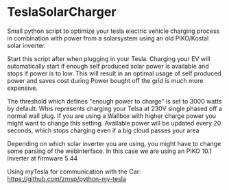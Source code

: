 # TeslaSolarCharger
Small python script to optimize your tesla electric vehicle charging process in combination with power from a solarsystem using an old PIKO/Kostal solar inverter.

Start this script after when plugging in your Tesla.
Charging your EV will automatically start if enough self produced solar power is available and stops if power is to low. This will result in an optimal usage of self produced power and saves cost during Power bought off the grid is much more expensive.

The threshold which defines "enough power to charge" is set to 3000 watts by default. Whis represents charging your Telsa at 230V single phased off a normal wall plug. If you are using a Wallbox with higher charge power you might want to change this setting.
Available power will be updated every 20 seconds, which stops charging even if a big cloud passes your area

Depending on which solar inverter you are using, you might have to change some parsing of the webinterface. In this case we are using an PIKO 10.1 Inverter at firmware 5.44

Using myTesla for communication with the Car: https://github.com/zmsp/python-my-tesla
